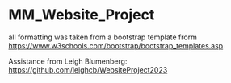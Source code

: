 # MM_Website_Project

all formatting was taken from a bootstrap template frorm https://www.w3schools.com/bootstrap/bootstrap_templates.asp

Assistance from Leigh Blumenberg: https://github.com/leighcb/WebsiteProject2023

